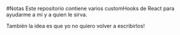 #Notas
Este repositorio contiene varios customHooks de React para ayudarme a mi y a quien le sirva.

También la idea es que yo no quiero volver a escribirlos!
